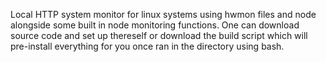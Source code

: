 Local HTTP system monitor for linux systems using hwmon files and node alongside some built in node monitoring functions. 
One can download source code and set up thereself or download the build script which will pre-install everything for you once ran in the directory using bash.
